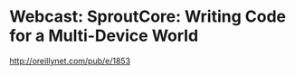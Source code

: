 <!--
id: 3576739930
link: http://kevinisom.info/post/3576739930/webcast-sproutcore-writing-code-for-a-multi-device
slug: webcast-sproutcore-writing-code-for-a-multi-device
date: Tue Mar 01 2011 21:19:14 GMT+1300 (NZDT)
raw: {"blog_name":"kevinisom","id":3576739930,"post_url":"http://kevinisom.info/post/3576739930/webcast-sproutcore-writing-code-for-a-multi-device","slug":"webcast-sproutcore-writing-code-for-a-multi-device","type":"link","date":"2011-03-01 08:19:14 GMT","timestamp":1298967554,"state":"published","format":"html","reblog_key":"5gahnquh","tags":[],"short_url":"http://tmblr.co/Zw68Yy3LCBXQ","highlighted":[],"feed_item":"http://oreillynet.com/pub/e/1853","from_feed_id":"650234","note_count":0,"title":"Webcast: SproutCore: Writing Code for a Multi-Device World","url":"http://oreillynet.com/pub/e/1853","description":""}
publish: 2011-03-01
tags: 
title: Webcast: SproutCore: Writing Code for a Multi-Device World
-->


Webcast: SproutCore: Writing Code for a Multi-Device World
==========================================================

<http://oreillynet.com/pub/e/1853>

